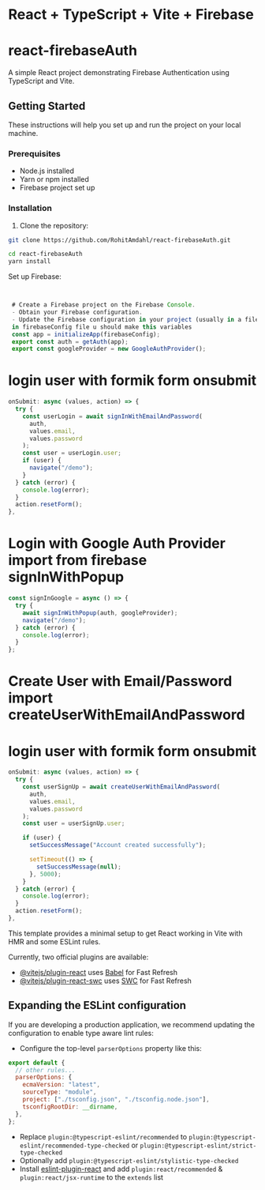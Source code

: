# React + TypeScript + Vite + Firebase

# react-firebaseAuth

A simple React project demonstrating Firebase Authentication using TypeScript and Vite.

## Getting Started

These instructions will help you set up and run the project on your local machine.

### Prerequisites

- Node.js installed
- Yarn or npm installed
- Firebase project set up

### Installation

1. Clone the repository:

```bash
git clone https://github.com/RohitAmdahl/react-firebaseAuth.git
```

```bash
cd react-firebaseAuth
yarn install

```

Set up Firebase:

```js


 # Create a Firebase project on the Firebase Console.
 - Obtain your Firebase configuration.
 - Update the Firebase configuration in your project (usually in a file like src/    firebaseConfig.ts).
 in firebaseConfig file u should make this variables
 const app = initializeApp(firebaseConfig);
 export const auth = getAuth(app);
 export const googleProvider = new GoogleAuthProvider();
```

# login user with formik form onsubmit

```js
onSubmit: async (values, action) => {
  try {
    const userLogin = await signInWithEmailAndPassword(
      auth,
      values.email,
      values.password
    );
    const user = userLogin.user;
    if (user) {
      navigate("/demo");
    }
  } catch (error) {
    console.log(error);
  }
  action.resetForm();
},

```

# Login with Google Auth Provider import from firebase signInWithPopup

```js
const signInGoogle = async () => {
  try {
    await signInWithPopup(auth, googleProvider);
    navigate("/demo");
  } catch (error) {
    console.log(error);
  }
};
```

# Create User with Email/Password import createUserWithEmailAndPassword

# login user with formik form onsubmit

```js
onSubmit: async (values, action) => {
  try {
    const userSignUp = await createUserWithEmailAndPassword(
      auth,
      values.email,
      values.password
    );
    const user = userSignUp.user;

    if (user) {
      setSuccessMessage("Account created successfully");

      setTimeout(() => {
        setSuccessMessage(null);
      }, 5000);
    }
  } catch (error) {
    console.log(error);
  }
  action.resetForm();
},


```

This template provides a minimal setup to get React working in Vite with HMR and some ESLint rules.

Currently, two official plugins are available:

- [@vitejs/plugin-react](https://github.com/vitejs/vite-plugin-react/blob/main/packages/plugin-react/README.md) uses [Babel](https://babeljs.io/) for Fast Refresh
- [@vitejs/plugin-react-swc](https://github.com/vitejs/vite-plugin-react-swc) uses [SWC](https://swc.rs/) for Fast Refresh

## Expanding the ESLint configuration

If you are developing a production application, we recommend updating the configuration to enable type aware lint rules:

- Configure the top-level `parserOptions` property like this:

```js
export default {
  // other rules...
  parserOptions: {
    ecmaVersion: "latest",
    sourceType: "module",
    project: ["./tsconfig.json", "./tsconfig.node.json"],
    tsconfigRootDir: __dirname,
  },
};
```

- Replace `plugin:@typescript-eslint/recommended` to `plugin:@typescript-eslint/recommended-type-checked` or `plugin:@typescript-eslint/strict-type-checked`
- Optionally add `plugin:@typescript-eslint/stylistic-type-checked`
- Install [eslint-plugin-react](https://github.com/jsx-eslint/eslint-plugin-react) and add `plugin:react/recommended` & `plugin:react/jsx-runtime` to the `extends` list
